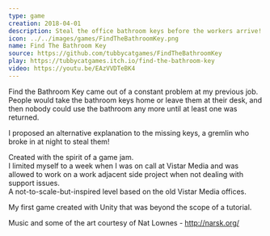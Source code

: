 ```yaml
---
type: game
creation: 2018-04-01
description: Steal the office bathroom keys before the workers arrive!
icon: ../../images/games/FindTheBathroomKey.png
name: Find The Bathroom Key
source: https://github.com/tubbycatgames/FindTheBathroomKey
play: https://tubbycatgames.itch.io/find-the-bathroom-key
video: https://youtu.be/EAzVVDTeBK4
---
```


Find the Bathroom Key came out of a constant problem at my previous job.
People would take the bathroom keys home or leave them at their desk,
and then nobody could use the bathroom any more until at least one was
returned.

I proposed an alternative explanation to the missing keys,
a gremlin who broke in at night to steal them!

Created with the spirit of a game jam.  
I limited myself to a week when I was on call at Vistar Media and was
allowed to work on a work adjacent side project when not dealing with
support issues.  
A not-to-scale-but-inspired level based on the old Vistar Media offices.

My first game created with Unity that was beyond the scope of a tutorial.

Music and some of the art courtesy of Nat Lownes - http://narsk.org/
